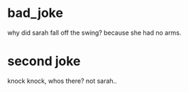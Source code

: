 # bad_joke
why did sarah fall off the swing?
because she had no arms.

# second joke
knock knock, whos there?
not sarah..
